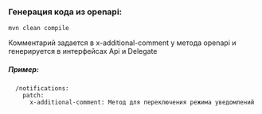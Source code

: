 ### Генерация кода из openapi:
```commandline
mvn clean compile
```
Комментарий задается в x-additional-comment у метода openapi и генерируется в интерфейсах Api и Delegate
##### Пример:
```
  /notifications:
    patch:
      x-additional-comment: Метод для переключения режима уведомлений
```
